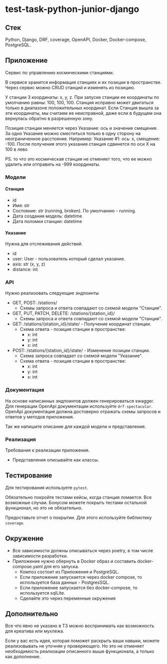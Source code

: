 # test-task-python-junior-django
## Стек

Python, Django, DRF, coverage, OpenAPI, Docker, Docker-compose, PostgreSQL. 

## Приложение

Сервис по управлению космическими станциями.

В сервисе хранится информация станциях и их позиции в пространстве. Через сервис можно CRUD станций и изменять из позицию.

У станции 3 координаты: x, y, z. При запуске станции ее координаты по умолчанию равны: 100, 100, 100.
Станция исправно может двигаться только в диапазоне положительных координат. Если Станция вышла за эти координаты, мы считаем ее неисправной, даже если в будущем она вернулась обратно в разрешенную зону.

Позиция станции меняется через Указание: ось и значение смещения. За одно Указание можно сместиться только в одну сторону на неограниченное расстояние.
Например:
Указание #1: ось: x, смещение: -100. После получения этого указания станция сдвинется по оси X на 100 в лево 

PS. то что это космическая станция не отменяет того, что ее можно удалить или отправить на -999 координаты.

### Модели

#### Станция

- id
- Имя: str
- Состояние: str (running, broken). По умолчанию - running.
- Дата создания модель: datetime
- Дата поломки станции: datetime

#### Указание

Нужна для отслеживания действий.

- id
- user: User - пользователь который сделал указание.
- axis: str (x, y, z)
- distance: int

### API

Нужно реализовать следующие эндпоинты

* GET, POST: /stations/
	* Схемы запроса и ответа совпадают со схемой модели "Станция".
* GET, PUT, PATCH, DELETE: /stations/{station_id}/
	* Схемы запроса и ответа совпадают со схемой модели "Станция".
* GET: /stations/{station_id}/state/ - Получение координат станции.
	* Схема ответа - позиция станции в пространстве:
		* x: int
		* y: int
		* x: int
* POST: /stations/{station_id}/state/ - Изменение позиции станции.
	* Схема запроса совпадает со схемой модели "Указание".
	* Схема ответа - позиция станции в пространстве:
		* x: int
		* y: int
		* x: int

### Документация

На основе написанных эндпоинтов должен генерироваться swagger. Для генерации OpenApi документации используйте `drf-spectacular`. OpenApi документация должна достоверно отражать схемы запросов и ответов у методов приложения. 

Так же напишите описание для каждой модели и представления.

### Реализация

Требования к реализации приложения.

- Представления описывайте как классы.

## Тестирование

Для тестирования используете `pytest`.

Обязательно покройте тестами кейсы, когда станция ломается. Все возможные случаи.
Бонусом можете покрыть тестами остальной функционал, но это не обязательно.

Предоставьте отчет о покрытии. Для этого используйте библиотеку `coverage`.

## Окружение

- Все зависимости должны описываться через poetry, в том числе зависимости разработки.
- Приложение нужно обернуть в Docker образ и составить docker-compose.yaml для его запуска.
	- Композ состоит из Приложения и PostgreSQL.
	- Если приложение запускается через docker compose, то используется база данных - PostgresSQL.
	- Если приложение запускается без docker-compose, то используется sqlLite.
	- Сделайте это через переменные окружения

## Дополнительно

Все что явно не указано в ТЗ можно воспринимать как возможность для креатива или мухлежа.

Если у вас есть идея, которая поможет раскрыть ваши навыки, можете реализовывать не уточняя у проверяющего. Но это не отменяет необходимость реализации описанного выше функционала, а только как дополнение.
